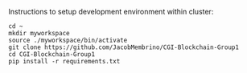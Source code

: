 Instructions to setup development environment within cluster:
```
cd ~
mkdir myworkspace
source ./myworkspace/bin/activate
git clone https://github.com/JacobMembrino/CGI-Blockchain-Group1
cd CGI-Blockchain-Group1
pip install -r requirements.txt
```
